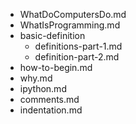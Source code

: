 - WhatDoComputersDo.md
- WhatIsProgramming.md
- basic-definition
	- definitions-part-1.md
	- definition-part-2.md
- how-to-begin.md
- why.md
- ipython.md
- comments.md
- indentation.md
